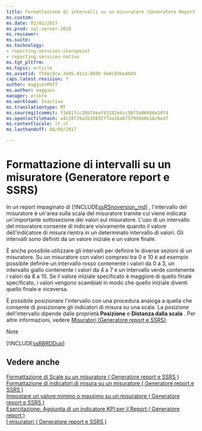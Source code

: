 ```yaml
---
title: Formattazione di intervalli su un misuratore (Generatore Report e SSRS) | Documenti Microsoft
ms.custom: 
ms.date: 03/01/2017
ms.prod: sql-server-2016
ms.reviewer: 
ms.suite: 
ms.technology:
- reporting-services-sharepoint
- reporting-services-native
ms.tgt_pltfrm: 
ms.topic: article
ms.assetid: ffdec8ca-3e95-41cd-850b-9e8c83be4b49
caps.latest.revision: 7
author: maggiesMSFT
ms.author: maggies
manager: erikre
ms.workload: Inactive
ms.translationtype: MT
ms.sourcegitcommit: f3481fcc2bb74eaf93182e6cc58f5a06666e10f4
ms.openlocfilehash: a4c28739a1b35655f74a16a6757958e0e1bc6e47
ms.contentlocale: it-it
ms.lasthandoff: 08/09/2017

---
```

# <a name="formatting-ranges-on-a-gauge-report-builder-and-ssrs"></a>Formattazione di intervalli su un misuratore (Generatore report e SSRS)
 In un report impaginato di [!INCLUDE[ssRSnoversion_md](../../includes/ssrsnoversion-md.md)] , l'intervallo del misuratore è un'area sulla scala del misuratore tramite cui viene indicata un'importante sottosezione dei valori sul misuratore. L'uso di un intervallo del misuratore consente di indicare visivamente quando il valore dell'indicatore di misura rientra in un determinato intervallo di valori. Gli intervalli sono definiti da un valore iniziale e un valore finale.  
  
 È anche possibile utilizzare gli intervalli per definire le diverse sezioni di un misuratore. Su un misuratore con valori compresi tra 0 e 10 è ad esempio possibile definire un intervallo rosso contenente i valori da 0 a 3, un intervallo giallo contenente i valori da 4 a 7 e un intervallo verde contenente i valori da 8 a 10. Se il valore iniziale specificato è maggiore di quello finale specificato, i valori vengono scambiati in modo che quello iniziale diventi quello finale e viceversa.  
  
 È possibile posizionare l'intervallo con una procedura analoga a quella che consente di posizionare gli indicatori di misura su una scala. La posizione dell'intervallo dipende dalle proprietà **Posizione** e **Distanza dalla scala** . Per altre informazioni, vedere [Misuratori &#40;Generatore report e SSRS&#41;](../../reporting-services/report-design/gauges-report-builder-and-ssrs.md).  
  
> [!NOTE]  
>  [!INCLUDE[ssRBRDDup](../../includes/ssrbrddup-md.md)]  
  
## <a name="see-also"></a>Vedere anche  
 [Formattazione di Scale su un misuratore &#40; Generatore report e SSRS &#41;](../../reporting-services/report-design/formatting-scales-on-a-gauge-report-builder-and-ssrs.md)   
 [Formattazione di indicatori di misura su un misuratore &#40; Generatore report e SSRS &#41;](../../reporting-services/report-design/formatting-pointers-on-a-gauge-report-builder-and-ssrs.md)   
 [Impostare un valore minimo o massimo su un misuratore &#40; Generatore report e SSRS &#41;](../../reporting-services/report-design/set-a-minimum-or-maximum-on-a-gauge-report-builder-and-ssrs.md)   
 [Esercitazione: Aggiunta di un indicatore KPI per il Report &#40; Generatore report &#41;](../../reporting-services/tutorial-adding-a-kpi-to-your-report-report-builder.md)   
 [I misuratori &#40; Generatore report e SSRS &#41;](../../reporting-services/report-design/gauges-report-builder-and-ssrs.md)  
  
  


